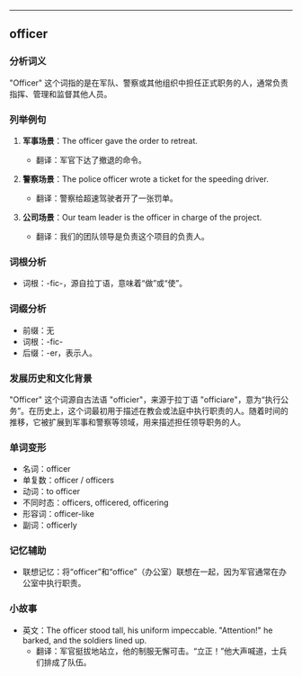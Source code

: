 
---------------
## officer
### 分析词义
"Officer" 这个词指的是在军队、警察或其他组织中担任正式职务的人，通常负责指挥、管理和监督其他人员。

### 列举例句
1. **军事场景**：The officer gave the order to retreat.
   - 翻译：军官下达了撤退的命令。

2. **警察场景**：The police officer wrote a ticket for the speeding driver.
   - 翻译：警察给超速驾驶者开了一张罚单。

3. **公司场景**：Our team leader is the officer in charge of the project.
   - 翻译：我们的团队领导是负责这个项目的负责人。

### 词根分析
- 词根：-fic-，源自拉丁语，意味着“做”或“使”。

### 词缀分析
- 前缀：无
- 词根：-fic-
- 后缀：-er，表示人。

### 发展历史和文化背景
"Officer" 这个词源自古法语 "officier"，来源于拉丁语 "officiare"，意为“执行公务”。在历史上，这个词最初用于描述在教会或法庭中执行职责的人。随着时间的推移，它被扩展到军事和警察等领域，用来描述担任领导职务的人。

### 单词变形
- 名词：officer
- 单复数：officer / officers
- 动词：to officer
- 不同时态：officers, officered, officering
- 形容词：officer-like
- 副词：officerly

### 记忆辅助
- 联想记忆：将“officer”和“office”（办公室）联想在一起，因为军官通常在办公室中执行职责。

### 小故事
- 英文：The officer stood tall, his uniform impeccable. "Attention!" he barked, and the soldiers lined up.
  - 翻译：军官挺拔地站立，他的制服无懈可击。“立正！”他大声喊道，士兵们排成了队伍。

